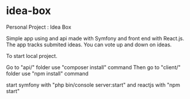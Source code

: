 # idea-box
Personal Project : Idea Box

Simple app using and api made with Symfony and front end with React.js.
The app tracks submited ideas.
You can vote up and down on ideas.

To start local project.

Go to "api/" folder use "composer install" command
Then go to "client/" folder use "npm install" command

start symfony with "php bin/console server:start" and reactjs with "npm start"
